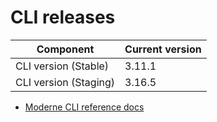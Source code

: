 # CLI releases

| Component             | Current version |
| --------------------- | --------------- |
| CLI version (Stable)  | 3.11.1          |
| CLI version (Staging) | 3.16.5          |

* [Moderne CLI reference docs](../user-documentation/moderne-cli/cli-reference.md)
